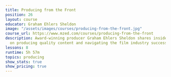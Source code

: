 ```yaml
---
title: Producing from the Front
position: 26
layout: course
educator: Graham Ehlers Sheldon
image: "/assets/images/courses/producing-from-the-front.jpg"
course_url: https://www.mzed.com/courses/producing-from-the-front
description: Award-winning producer Graham Ehlers Sheldon shares insider knowledge
  on producing quality content and navigating the film industry successfully.
lessons: 8
runtime: 5h 57m
topics: producing
show_stats: true
show_pricing: true
---
```


